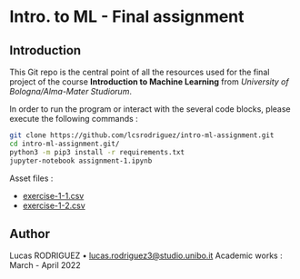 # Intro. to ML - Final assignment


## Introduction

This Git repo is the central point of all the resources used for the final project of the course **Introduction to Machine Learning**
from *University of Bologna/Alma-Mater Studiorum*.

In order to run the program or interact with the several code blocks, please execute the following commands :

```bash
git clone https://github.com/lcsrodriguez/intro-ml-assignment.git
cd intro-ml-assignment.git/
python3 -m pip3 install -r requirements.txt
jupyter-notebook assignment-1.ipynb
```

Asset files :
- [exercise-1-1.csv](exercise-1-1.csv)
- [exercise-1-2.csv](exercise-1-2.csv)


## Author

Lucas RODRIGUEZ &bull; [lucas.rodriguez3@studio.unibo.it](mailto:lucas.rodriguez3@studio.unibo.it)
Academic works : March - April 2022